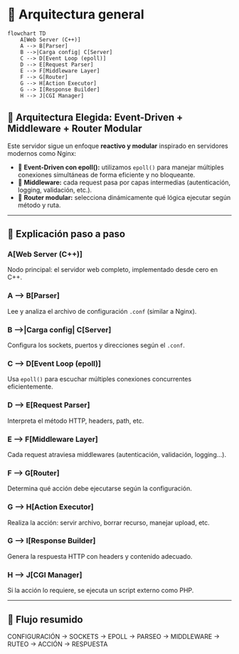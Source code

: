 # 🧱 Arquitectura general

```mermaid
flowchart TD
    A[Web Server (C++)]
    A --> B[Parser]
    B -->|Carga config| C[Server]
    C --> D[Event Loop (epoll)]
    D --> E[Request Parser]
    E --> F[Middleware Layer]
    F --> G[Router]
    G --> H[Action Executor]
    G --> I[Response Builder]
    H --> J[CGI Manager]
```

## 📐 Arquitectura Elegida: Event-Driven + Middleware + Router Modular

Este servidor sigue un enfoque **reactivo y modular** inspirado en servidores modernos como Nginx:

- 🔁 **Event-Driven con epoll():** utilizamos `epoll()` para manejar múltiples conexiones simultáneas de forma eficiente y no bloqueante.
- 🧱 **Middleware:** cada request pasa por capas intermedias (autenticación, logging, validación, etc.).
- 🧭 **Router modular:** selecciona dinámicamente qué lógica ejecutar según método y ruta.

---

## 🧠 Explicación paso a paso

### A[Web Server (C++)]
Nodo principal: el servidor web completo, implementado desde cero en C++.

### A --> B[Parser]
Lee y analiza el archivo de configuración `.conf` (similar a Nginx).

### B -->|Carga config| C[Server]
Configura los sockets, puertos y direcciones según el `.conf`.

### C --> D[Event Loop (epoll)]
Usa `epoll()` para escuchar múltiples conexiones concurrentes eficientemente.

### D --> E[Request Parser]
Interpreta el método HTTP, headers, path, etc.

### E --> F[Middleware Layer]
Cada request atraviesa middlewares (autenticación, validación, logging...).

### F --> G[Router]
Determina qué acción debe ejecutarse según la configuración.

### G --> H[Action Executor]
Realiza la acción: servir archivo, borrar recurso, manejar upload, etc.

### G --> I[Response Builder]
Genera la respuesta HTTP con headers y contenido adecuado.

### H --> J[CGI Manager]
Si la acción lo requiere, se ejecuta un script externo como PHP.

---

## 🔄 Flujo resumido

CONFIGURACIÓN → SOCKETS → EPOLL → PARSEO → MIDDLEWARE → RUTEO → ACCIÓN → RESPUESTA